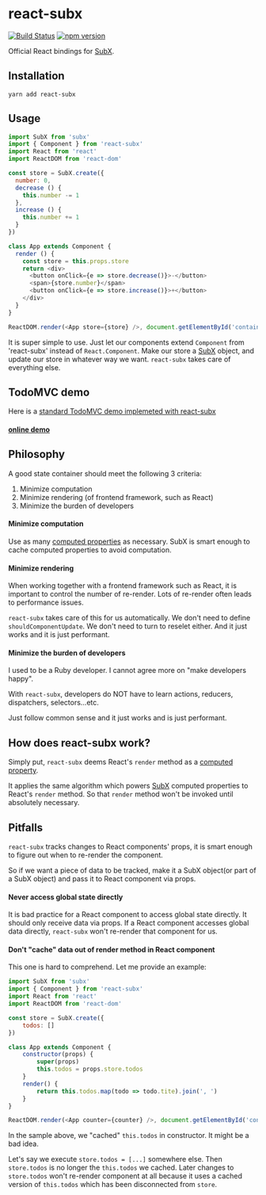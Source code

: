 # react-subx

[![Build Status](https://travis-ci.org/tylerlong/react-subx.svg?branch=master)](https://travis-ci.org/tylerlong/react-subx)
[![npm version](https://badge.fury.io/js/react-subx.svg)](https://badge.fury.io/js/react-subx)

Official React bindings for [SubX](https://github.com/tylerlong/subx).


## Installation

```
yarn add react-subx
```


## Usage

```js
import SubX from 'subx'
import { Component } from 'react-subx'
import React from 'react'
import ReactDOM from 'react-dom'

const store = SubX.create({
  number: 0,
  decrease () {
    this.number -= 1
  },
  increase () {
    this.number += 1
  }
})

class App extends Component {
  render () {
    const store = this.props.store
    return <div>
      <button onClick={e => store.decrease()}>-</button>
      <span>{store.number}</span>
      <button onClick={e => store.increase()}>+</button>
    </div>
  }
}

ReactDOM.render(<App store={store} />, document.getElementById('container'));
```

It is super simple to use. Just let our components extend `Component` from 'react-subx' instead of `React.Component`.
Make our store a [SubX](https://github.com/tylerlong/subx) object, and update our store in whatever way we want.
`react-subx` takes care of everything else.


## TodoMVC demo

Here is a [standard TodoMVC demo implemeted with react-subx](https://github.com/tylerlong/subx-demo-todomvc)

#### [online demo](https://tylerlong.github.io/subx-demo-todomvc/index.html)


## Philosophy

A good state container should meet the following 3 criteria:

1. Minimize computation
1. Minimize rendering (of frontend framework, such as React)
1. Minimize the burden of developers

#### Minimize computation

Use as many [computed properties](https://github.com/tylerlong/subx#computed-properties) as necessary.
SubX is smart enough to cache computed properties to avoid computation.

#### Minimize rendering

When working together with a frontend framework such as React, it is important to control the number of re-render.
Lots of re-render often leads to performance issues.

`react-subx` takes care of this for us automatically. We don't need to define `shouldComponentUpdate`.
We don't need to turn to reselet either. And it just works and it is just performant.

#### Minimize the burden of developers

I used to be a Ruby developer. I cannot agree more on "make developers happy".

With `react-subx`, developers do NOT have to learn actions, reducers, dispatchers, selectors...etc.

Just follow common sense and it just works and is just performant.


## How does react-subx work?

Simply put, `react-subx` deems React's `render` method as a [computed property](https://github.com/tylerlong/subx#computed-properties).

It applies the same algorithm which powers [SubX](https://github.com/tylerlong/subx) computed properties to React's `render` method. So that `render` method won't be invoked until absolutely necessary.


## Pitfalls

`react-subx` tracks changes to React components' props, it is smart enough to figure out when to re-render the component.

So if we want a piece of data to be tracked, make it a SubX object(or part of a SubX object) and pass it to React component via props.

#### Never access global state directly

It is bad practice for a React component to access global state directly. It should only receive data via props. If a React component accesses global data directly, `react-subx` won't re-render that component for us.

#### Don't "cache" data out of render method in React component

This one is hard to comprehend. Let me provide an example:

```js
import SubX from 'subx'
import { Component } from 'react-subx'
import React from 'react'
import ReactDOM from 'react-dom'

const store = SubX.create({
    todos: []
})

class App extends Component {
    constructor(props) {
        super(props)
        this.todos = props.store.todos
    }
    render() {
        return this.todos.map(todo => todo.tite).join(', ')
    }
}

ReactDOM.render(<App counter={counter} />, document.getElementById('container'));
```

In the sample above, we "cached" `this.todos` in constructor. It might be a bad idea.

Let's say we execute `store.todos = [...]` somewhere else.
Then `store.todos` is no longer the `this.todos` we cached.
Later changes to `store.todos` won't re-render component at all because it uses a cached version of `this.todos` which has been disconnected from `store`.
